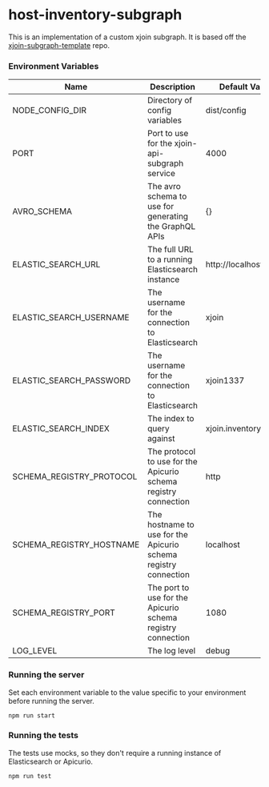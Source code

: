 # host-inventory-subgraph

This is an implementation of a custom xjoin subgraph. It is based off the [xjoin-subgraph-template](https://github.com/RedHatInsights/xjoin-subgraph-template) repo.

### Environment Variables

| Name                     | Description                                                     | Default Value         |
|--------------------------|-----------------------------------------------------------------|-----------------------|
| NODE_CONFIG_DIR          | Directory of config variables                                   | dist/config           |
| PORT                     | Port to use for the xjoin-api-subgraph service                  | 4000                  |
| AVRO_SCHEMA              | The avro schema to use for generating the GraphQL APIs          | {}                    |
| ELASTIC_SEARCH_URL       | The full URL to a running Elasticsearch instance                | http://localhost:9200 |
| ELASTIC_SEARCH_USERNAME  | The username for the connection to Elasticsearch                | xjoin                 |
| ELASTIC_SEARCH_PASSWORD  | The username for the connection to Elasticsearch                | xjoin1337             |
| ELASTIC_SEARCH_INDEX     | The index to query against                                      | xjoin.inventory.hosts |
| SCHEMA_REGISTRY_PROTOCOL | The protocol to use for the Apicurio schema registry connection | http                  |
| SCHEMA_REGISTRY_HOSTNAME | The hostname to use for the Apicurio schema registry connection | localhost             |
| SCHEMA_REGISTRY_PORT     | The port to use for the Apicurio schema registry connection     | 1080                  |
| LOG_LEVEL                | The log level                                                   | debug                 |

### Running the server

Set each environment variable to the value specific to your environment before running the server.

```shell
npm run start
```

### Running the tests

The tests use mocks, so they don't require a running instance of Elasticsearch or Apicurio.

```shell
npm run test
```